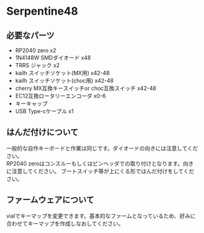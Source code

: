 # Serpentine48
 
## 必要なパーツ
* RP2040 zero x2  
* 1N4148W SMDダイオード x48  
* TRRS ジャック x2
* kailh スイッチソケット(MX用) x42-48
* kailh スイッチソケット(choc用) x42-48
* cherry MX互換キースイッチor choc互換スイッチ x42-48  
* EC12互換ロータリーエンコーダ x0-6    
* キーキャップ   
* USB Type-cケーブル x1  


## はんだ付けについて
一般的な自作キーボードと作業は同じです。ダイオードの向きには注意してください。  
RP2040 zeroはコンスルーもしくはピンヘッダでの取り付けとなります。向きに注意してください。
ブートスイッチ等が上にくる形ではんだ付けをしてください。


## ファームウェアについて
vialでキーマップを変更できます。基本的なファームとなっているため、好みに合わせてキーマップを作成しなおしてください。
